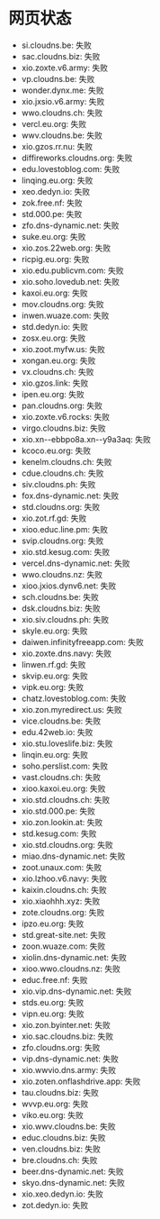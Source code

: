 # 网页状态
- si.cloudns.be: 失败
- sac.cloudns.biz: 失败
- xio.zoxte.v6.army: 失败
- vp.cloudns.be: 失败
- wonder.dynx.me: 失败
- xio.jxsio.v6.army: 失败
- wwo.cloudns.ch: 失败
- vercl.eu.org: 失败
- wwv.cloudns.be: 失败
- xio.gzos.rr.nu: 失败
- diffireworks.cloudns.org: 失败
- edu.lovestoblog.com: 失败
- linqing.eu.org: 失败
- xeo.dedyn.io: 失败
- zok.free.nf: 失败
- std.000.pe: 失败
- zfo.dns-dynamic.net: 失败
- suke.eu.org: 失败
- xio.zos.22web.org: 失败
- ricpig.eu.org: 失败
- xio.edu.publicvm.com: 失败
- xio.soho.lovedub.net: 失败
- kaxoi.eu.org: 失败
- mov.cloudns.org: 失败
- inwen.wuaze.com: 失败
- std.dedyn.io: 失败
- zosx.eu.org: 失败
- xio.zoot.myfw.us: 失败
- xongan.eu.org: 失败
- vx.cloudns.ch: 失败
- xio.gzos.link: 失败
- ipen.eu.org: 失败
- pan.cloudns.org: 失败
- xio.zoxte.v6.rocks: 失败
- virgo.cloudns.biz: 失败
- xio.xn--ebbpo8a.xn--y9a3aq: 失败
- kcoco.eu.org: 失败
- kenelm.cloudns.ch: 失败
- cdue.cloudns.ch: 失败
- siv.cloudns.ph: 失败
- fox.dns-dynamic.net: 失败
- std.cloudns.org: 失败
- xio.zot.rf.gd: 失败
- xioo.educ.line.pm: 失败
- svip.cloudns.org: 失败
- xio.std.kesug.com: 失败
- vercel.dns-dynamic.net: 失败
- wwo.cloudns.nz: 失败
- xioo.jxios.dynv6.net: 失败
- sch.cloudns.be: 失败
- dsk.cloudns.biz: 失败
- xio.siv.cloudns.ph: 失败
- skyle.eu.org: 失败
- daiwen.infinityfreeapp.com: 失败
- xio.zoxte.dns.navy: 失败
- linwen.rf.gd: 失败
- skvip.eu.org: 失败
- vipk.eu.org: 失败
- chatz.lovestoblog.com: 失败
- xio.zon.myredirect.us: 失败
- vice.cloudns.be: 失败
- edu.42web.io: 失败
- xio.stu.loveslife.biz: 失败
- linqin.eu.org: 失败
- soho.perslist.com: 失败
- vast.cloudns.ch: 失败
- xioo.kaxoi.eu.org: 失败
- xio.std.cloudns.ch: 失败
- xio.std.000.pe: 失败
- xio.zon.lookin.at: 失败
- std.kesug.com: 失败
- xio.std.cloudns.org: 失败
- miao.dns-dynamic.net: 失败
- zoot.unaux.com: 失败
- xio.lzhoo.v6.navy: 失败
- kaixin.cloudns.ch: 失败
- xio.xiaohhh.xyz: 失败
- zote.cloudns.org: 失败
- ipzo.eu.org: 失败
- std.great-site.net: 失败
- zoon.wuaze.com: 失败
- xiolin.dns-dynamic.net: 失败
- xioo.wwo.cloudns.nz: 失败
- educ.free.nf: 失败
- xio.vip.dns-dynamic.net: 失败
- stds.eu.org: 失败
- vipn.eu.org: 失败
- xio.zon.byinter.net: 失败
- xio.sac.cloudns.biz: 失败
- zfo.cloudns.org: 失败
- vip.dns-dynamic.net: 失败
- xio.wwvio.dns.army: 失败
- xio.zoten.onflashdrive.app: 失败
- tau.cloudns.biz: 失败
- wvvp.eu.org: 失败
- viko.eu.org: 失败
- xio.wwv.cloudns.be: 失败
- educ.cloudns.biz: 失败
- ven.cloudns.biz: 失败
- bre.cloudns.ch: 失败
- beer.dns-dynamic.net: 失败
- skyo.dns-dynamic.net: 失败
- xio.xeo.dedyn.io: 失败
- zot.dedyn.io: 失败
